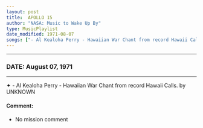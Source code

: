 ```yaml
---
layout: post
title:  APOLLO 15
author: "NASA: Music to Wake Up By"
type: MusicPlaylist
date_modified: 1971-08-07
songs: ["- Al Kealoha Perry - Hawaiian War Chant from record Hawaii Calls. by UNKNOWN"]
---
```


----
### DATE: August 07, 1971
----
✦ - Al Kealoha Perry - Hawaiian War Chant from record Hawaii Calls. by UNKNOWN

#### Comment:
* No mission comment



<br/>
<center>
	<a target="_blank"
	   href="https://twitter.com/intent/tweet?hashtags=Space,NASA,Playlist,NASAWakeupCalls,SpaceProgram&text={{ page.author}}, '{{ page.songs.first }}' {{ page.title }}, {{ page.date | date: '%B %d, %Y' }}. {{ site.url }}{{ page.url }}&via=nasawakeupcalls"><i class="fab fa-twitter" alt="Tweet this page" style="font-size: 1.3em;"></i></a>
	&nbsp; 	<i class="fas fa-user-astronaut" style="font-size: 1.5em;"></i> &nbsp;
    <a id="custom_amazon_link"
       type="amzn" search="#"
       category="popular music">
    <i class="fab fa-amazon" style="font-size: 1.3em;"></i></a>
</center>

<!-- Randomly resolve an individual entry from a song array -->
<script src="/assets/javascript/seedrandom.min.js"></script>
<script>
  var wake_me_up = ["- Al Kealoha Perry - Hawaiian War Chant from record Hawaii Calls. by UNKNOWN"];
  var prng = new Math.seedrandom();
  function randomSong() {
    song = wake_me_up[Math.floor(Math.random() * wake_me_up.length)];
    var amazon_link = document.getElementById("custom_amazon_link");
    amazon_link.setAttribute("search", song);
  }
  window.onload = randomSong();
</script>
